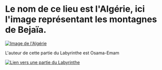 # Le nom de ce lieu est l'Algérie, ici l'image représentant les montagnes de Bejaïa.

[![Image de l'Algérie](https://upload.wikimedia.org/wikipedia/commons/thumb/7/71/Baie_de_bejaia.jpg/2560px-Baie_de_bejaia.jpg)](./Labyrinthus-Osama-Victor/hidden-room.md)

L'auteur de cette partie du Labyrinthe est Osama-Emam

[![Lien vers une partie du Labyrinthe](https://ds.static.rtbf.be/article/image/1920x1080/2/9/e/1e50fbce7f520b40354d9b513b799be9-1518696754.jpg)](./Maroc.md)
